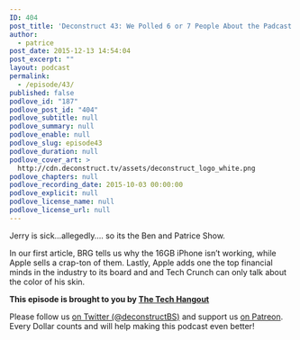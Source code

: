 ```yaml
---
ID: 404
post_title: 'Deconstruct 43: We Polled 6 or 7 People About the Padcast'
author:
  - patrice
post_date: 2015-12-13 14:54:04
post_excerpt: ""
layout: podcast
permalink:
  - /episode/43/
published: false
podlove_id: "187"
podlove_post_id: "404"
podlove_subtitle: null
podlove_summary: null
podlove_enable: null
podlove_slug: episode43
podlove_duration: null
podlove_cover_art: >
  http://cdn.deconstruct.tv/assets/deconstruct_logo_white.png
podlove_chapters: null
podlove_recording_date: 2015-10-03 00:00:00
podlove_explicit: null
podlove_license_name: null
podlove_license_url: null
---
```

<p>Jerry is sick…allegedly…. so its the Ben and Patrice Show. </p>
<p>In our first article, BRG tells us why the 16GB iPhone isn’t working, while Apple sells a crap-ton of them.  Lastly, Apple adds one the top financial minds in the industry to its board and and Tech Crunch can only talk about the color of his skin.</p>
<p><strong>This episode is brought to you by <a href="http://thetechhangout.com">The Tech Hangout</a></strong>
</p>
<p>
Please follow us <a href="http://twitter.com/deconstructBS">on Twitter (@deconstructBS)</a> and support us <a href="http://patreon.com/deconstruct">on Patreon</a>. Every Dollar counts and will help making this podcast even better!
</p>
